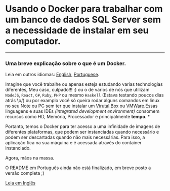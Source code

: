 # Usando o Docker para trabalhar com um banco de dados SQL Server sem a necessidade de instalar em seu computador.
---

### Uma breve explicação sobre o que é um Docker. 
Leia em outros idiomas: [English](README.md), [Portuguese](README.pt.md).

Imagine que você trabalhe ou apenas esteja estudando varias technologias diferentes, Meu caso, culpado!!! :) ou o de varios de nós que utilizam `NodeJS`, `React`, `C#`, `Ruby`, `PHP` ou mesmo `Haskell` (Estava testando poucos dias atrás \o/) ou por examplo você só queira rodar alguns comandos em linux no seu Note ou PC sem ter que instalar um [Virutal Box](https://www.virtualbox.org/) ou [VMWare](https://www.vmware.com/).Essas linguagens e suas IDEs *(integrated development environment)*  consomem recursos como HD, Memória, Processador e principalmente **tempo**. *

Portanto, temos o Docker para ter acesso a uma infinidade de imagens de diferentes plataformas, que podem ser instanciadas quando necessário e podem ser descartadas quando não mais necessárias. Para isso, a aplicação fica na sua máquina e é acessada através do container instanciado. 

Agora, mãos na massa.

O README em Português ainda não está finalizado, em breve posto a versão completa ;)

[Leia em Inglês](README.md)